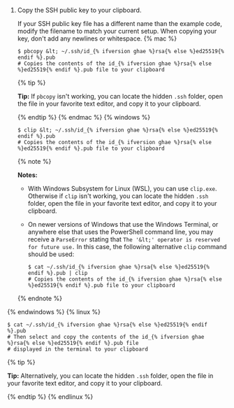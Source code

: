 1. Copy the SSH public key to your clipboard.

   If your SSH public key file has a different name than the example code, modify the filename to match your current setup. When copying your key, don't add any newlines or whitespace.
{% mac %}

   ```shell
   $ pbcopy &lt; ~/.ssh/id_{% ifversion ghae %}rsa{% else %}ed25519{% endif %}.pub
   # Copies the contents of the id_{% ifversion ghae %}rsa{% else %}ed25519{% endif %}.pub file to your clipboard
   ```

   {% tip %}

   **Tip:** If `pbcopy` isn't working, you can locate the hidden `.ssh` folder, open the file in your favorite text editor, and copy it to your clipboard.

   {% endtip %}
{% endmac %}
{% windows %}

   ```shell
   $ clip &lt; ~/.ssh/id_{% ifversion ghae %}rsa{% else %}ed25519{% endif %}.pub
   # Copies the contents of the id_{% ifversion ghae %}rsa{% else %}ed25519{% endif %}.pub file to your clipboard
   ```
   {% note %}
   
   **Notes:**
   
   - With Windows Subsystem for Linux (WSL), you can use `clip.exe`. Otherwise if `clip` isn't working, you can locate the hidden `.ssh` folder, open the file in your favorite text editor, and copy it to your clipboard.
   - On newer versions of Windows that use the Windows Terminal, or anywhere else that uses the PowerShell command line, you may receive a `ParseError` stating that `The '&lt;' operator is reserved for future use.` In this case, the following alternative `clip` command should be used:
   
      ```shell
      $ cat ~/.ssh/id_{% ifversion ghae %}rsa{% else %}ed25519{% endif %}.pub | clip
      # Copies the contents of the id_{% ifversion ghae %}rsa{% else %}ed25519{% endif %}.pub file to your clipboard
      ```
    
   {% endnote %}     
   
{% endwindows %}
{% linux %}

   ```shell
   $ cat ~/.ssh/id_{% ifversion ghae %}rsa{% else %}ed25519{% endif %}.pub
   # Then select and copy the contents of the id_{% ifversion ghae %}rsa{% else %}ed25519{% endif %}.pub file
   # displayed in the terminal to your clipboard
   ```

   {% tip %}

   **Tip:** Alternatively, you can locate the hidden `.ssh` folder, open the file in your favorite text editor, and copy it to your clipboard.

   {% endtip %}
{% endlinux %}
